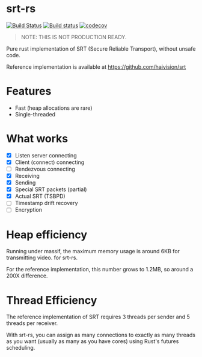 # srt-rs

[![Build Status](https://travis-ci.org/russelltg/srt-rs.svg?branch=master)](https://travis-ci.org/russelltg/srt-rs) [![Build status](https://ci.appveyor.com/api/projects/status/q0eu7a4mtunff041?svg=true)](https://ci.appveyor.com/project/GuapoTaco/srt-rs) [![codecov](https://codecov.io/gh/russelltg/srt-rs/branch/master/graph/badge.svg)](https://codecov.io/gh/russelltg/srt-rs)

> NOTE: THIS IS NOT PRODUCTION READY.

Pure rust implementation of SRT (Secure Reliable Transport), without unsafe code.

Reference implementation is available at https://github.com/haivision/srt

# Features

- Fast (heap allocations are rare)
- Single-threaded

# What works

- [x] Listen server connecting
- [x] Client (connect) connecting
- [ ] Rendezvous connecting
- [x] Receiving
- [x] Sending
- [x] Special SRT packets (partial)
- [x] Actual SRT (TSBPD)
- [ ] Timestamp drift recovery
- [ ] Encryption

# Heap efficiency

Running under massif, the maximum memory usage is around 6KB for transmitting video. for srt-rs.

For the reference implementation, this number grows to 1.2MB, so around a 200X difference. 

# Thread Efficiency

The reference implementation of SRT requires 3 threads per sender and 5 threads per receiver. 

With srt-rs, you can assign as many connections to exactly as many threads as you want (usually as many as you have cores) using
Rust's futures scheduling.



